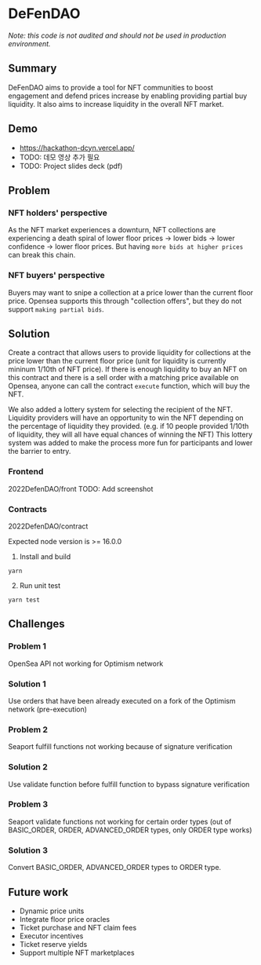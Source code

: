 # DeFenDAO

_Note: this code is not audited and should not be used in production environment._

## Summary

DeFenDAO aims to provide a tool for NFT communities to boost engagement and defend prices increase by enabling providing partial buy liquidity. It also aims to increase liquidity in the overall NFT market.

## Demo

- https://hackathon-dcyn.vercel.app/
- TODO: 데모 영상 추가 필요
- TODO: Project slides deck (pdf)

## Problem

### NFT holders' perspective

As the NFT market experiences a downturn, NFT collections are experiencing a death spiral of lower floor prices -> lower bids -> lower confidence -> lower floor prices. But having `more bids at higher prices` can break this chain.

### NFT buyers' perspective

Buyers may want to snipe a collection at a price lower than the current floor price. Opensea supports this through "collection offers", but they do not support `making partial bids`.

## Solution

Create a contract that allows users to provide liquidity for collections at the price lower than the current floor price (unit for liquidity is currently mininum 1/10th of NFT price). If there is enough liquidity to buy an NFT on this contract and there is a sell order with a matching price available on Opensea, anyone can call the contract `execute` function, which will buy the NFT.

We also added a lottery system for selecting the recipient of the NFT. Liquidity providers will have an opportunity to win the NFT depending on the percentage of liquidity they provided. (e.g. if 10 people provided 1/10th of liquidity, they will all have equal chances of winning the NFT) This lottery system was added to make the process more fun for participants and lower the barrier to entry.

### Frontend

2022DefenDAO/front
TODO: Add screenshot

### Contracts

2022DefenDAO/contract

Expected node version is >= 16.0.0

1. Install and build

```shell
yarn
```

2. Run unit test

```shell
yarn test
```

## Challenges

### Problem 1

OpenSea API not working for Optimism network

### Solution 1

Use orders that have been already executed on a fork of the Optimism network (pre-execution)

### Problem 2

Seaport fulfill functions not working because of signature verification

### Solution 2

Use validate function before fulfill function to bypass signature verification

### Problem 3

Seaport validate functions not working for certain order types (out of BASIC_ORDER, ORDER, ADVANCED_ORDER types, only ORDER type works)

### Solution 3

Convert BASIC_ORDER, ADVANCED_ORDER types to ORDER type.

## Future work

- Dynamic price units
- Integrate floor price oracles
- Ticket purchase and NFT claim fees
- Executor incentives
- Ticket reserve yields
- Support multiple NFT marketplaces

